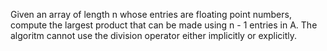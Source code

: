 Given an array of length n whose entries are floating point numbers, compute the largest product that can be made using n - 1 entries in A. The algoritm cannot use the division operator either implicitly or explicitly. 


